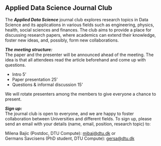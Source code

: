 ## Applied Data Science Journal Club


The **_Applied Data Science_** journal club explores research topics in Data Science and its applications in various fields such as engineering, physics, health, social sciences and finances. The club aims to provide a place for discussing research papers, where academics can extend their knowledge, foster new ideas, and, possibly, form new collaborations. 
 
**_The meeting structure:_**\
The paper and the presenter will be announced ahead of the meeting. The idea is that all attendees read the article beforehand and come up with questions.  
-	Intro 5’ 
-	Paper presentation 25’ 
-	Questions & informal discussion 15’ 

We will rotate presenters among the members to give everyone a chance to present. 
 
**_Sign up:_**\
The journal club is open to everyone, and we are happy to foster collaboration between Universities and different fields. To sign up, please send an email with your details (name, email, position, research topic) to:  

Milena Bajic (Postdoc, DTU Compute): <mibaj@dtu.dk> or\
Germans Savcisens (PhD student, DTU Compute): <gersa@dtu.dk>

